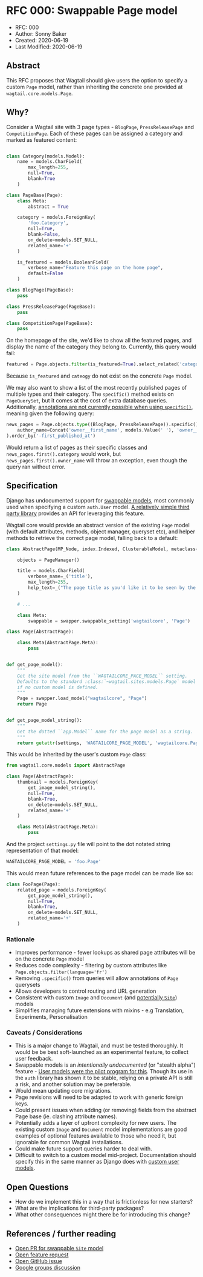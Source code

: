 # RFC 000: Swappable Page model

* RFC: 000
* Author: Sonny Baker
* Created: 2020-06-19
* Last Modified: 2020-06-19

## Abstract

This RFC proposes that Wagtail should give users the option to specify a custom `Page` model,
rather than inheriting the concrete one provided at `wagtail.core.models.Page`.

## Why?

Consider a Wagtail site with 3 page types - `BlogPage`, `PressReleasePage` and `CompetitionPage`.
Each of these pages can be assigned a category and marked as featured content:

```python

class Category(models.Model):
    name = models.CharField(
        max_length=255,
        null=True,
        blank=True
    )

class PageBase(Page):
    class Meta:
        abstract = True

    category = models.ForeignKey(
        'foo.Category',
        null=True,
        blank=False,
        on_delete=models.SET_NULL,
        related_name='+'
    )

    is_featured = models.BooleanField(
        verbose_name="Feature this page on the home page",
        default=False
    )

class BlogPage(PageBase):
    pass

class PressReleasePage(PageBase):
    pass

class CompetitionPage(PageBase):
    pass

```

On the homepage of the site, we'd like to show all the featured pages, and display the name
of the category they belong to. Currently, this query would fail:

```python
featured = Page.objects.filter(is_featured=True).select_related('category', 'owner')
```

Because `is_featured` and `cateogy` do not exist on the concrete `Page` model.

We may also want to show a list of the most recently published pages of multiple types and their category.
The `specific()` method exists on `PageQuerySet`, but it comes at the cost of extra database queries.
Additionally, [annotations are not currently possible when using `specific()`](https://github.com/wagtail/wagtail/issues/2340#issuecomment-496987132),
meaning given the following query:

```python
news_pages = Page.objects.type((BlogPage, PressReleasePage)).specific().annotate(
    author_name=Concat('owner__first_name', models.Value(' '), 'owner__last_name')
).order_by('-first_published_at')
```

Would return a list of pages as their specific classes and `news_pages.first().category` would work,
but `news_pages.first().owner_name` will throw an exception, even though the query ran without error.

## Specification

Django has undocumented support for [swappable models](https://code.djangoproject.com/ticket/19103),
most commonly used when specifying a custom `auth.User` model.
[A relatively simple third party library](https://github.com/wq/django-swappable-models) provides an
API for leveraging this feature.

Wagtail core would provide an abstract version of the existing `Page` model
(with default attributes, methods, object manager, queryset etc), and helper methods to retrieve the
correct page model, falling back to a default:

```python
class AbstractPage(MP_Node, index.Indexed, ClusterableModel, metaclass=PageBase):

    objects = PageManager()

    title = models.CharField(
        verbose_name=_('title'),
        max_length=255,
        help_text=_("The page title as you'd like it to be seen by the public")
    )

    # ...

    class Meta:
        swappable = swapper.swappable_setting('wagtailcore', 'Page')

class Page(AbstractPage):

    class Meta(AbstractPage.Meta):
        pass


def get_page_model():
    """
    Get the site model from the ``WAGTAILCORE_PAGE_MODEL`` setting.
    Defaults to the standard :class:`~wagtail.sites.models.Page` model
    if no custom model is defined.
    """
    Page = swapper.load_model("wagtailcore", "Page")
    return Page


def get_page_model_string():
    """
    Get the dotted ``app.Model`` name for the page model as a string.
    """
    return getattr(settings, 'WAGTAILCORE_PAGE_MODEL', 'wagtailcore.Page')

```

This would be inherited by the user's custom `Page` class:

```python
from wagtail.core.models import AbstractPage

class Page(AbstractPage):
    thumbnail = models.ForeignKey(
        get_image_model_string(),
        null=True,
        blank=True,
        on_delete=models.SET_NULL,
        related_name='+'
    )

    class Meta(AbstractPage.Meta):
        pass
```

And the project `settings.py` file will point to the dot notated string representation of that model:

```python
WAGTAILCORE_PAGE_MODEL = 'foo.Page'
```

This would mean future references to the page model can be made like so:

```python
class FooPage(Page):
    related_page = models.ForeignKey(
        get_page_model_string(),
        null=True,
        blank=True,
        on_delete=models.SET_NULL,
        related_name='+'
    )
```

### Rationale
* Improves performance - fewer lookups as shared page attributes will be on the concrete `Page` model
* Reduces code complexity - filtering by custom attributes like `Page.objects.filter(language='fr')`
* Removing `.specific()` from queries will allow annotations of `Page` querysets
* Allows developers to control routing and URL generation
* Consistent with custom `Image` and `Document` (and [potentially `Site`](https://github.com/wagtail/wagtail/pull/5457)) models
* Simplifies managing future extensions with mixins - e.g Translation, Experiments, Personalisation

### Caveats / Considerations
* This is a major change to Wagtail, and must be tested thoroughly. It would be be best soft-launched
as an experimental feature, to collect user feedback.
* Swappable models is an _intentionally undocumented_ (or "stealth alpha") feature -
[User models were the pilot program for this](https://code.djangoproject.com/ticket/19103). Though its
use in the `auth` library has shown it to be stable, relying on a private API is still a risk, and another solution may be preferable.
* Would mean updating core migrations.
* Page revisions will need to be adapted to work with generic foreign keys.
* Could present issues when adding (or removing) fields from the abstract Page base (ie. clashing attribute names).
* Potentially adds a layer of upfront complexity for new users. The existing custom `Image` and
`Document` model implementations are good examples of optional features available to those who need it,
but ignorable for common Wagtail installations.
* Could make future support queries harder to deal with.
* Difficult to switch to a custom model mid-project. Documentation should specify this in the same
manner as Django does with [custom user models](https://docs.djangoproject.com/en/3.0/topics/auth/customizing/#changing-to-a-custom-user-model-mid-project).

## Open Questions
* How do we implement this in a way that is frictionless for new starters?
* What are the implications for third-party packages?
* What other consequences might there be for introducing this change?

## References / further reading
* [Open PR for swappable `Site` model](https://github.com/wagtail/wagtail/pull/5457/)
* [Open feature request](https://github.com/wagtail/wagtail/issues/3282)
* [Open GitHub issue](https://github.com/wagtail/wagtail/issues/836)
* [Google groups discussion](https://groups.google.com/forum/#!msg/wagtail/4459qj1tNiU/D91COykMSmcJ)

